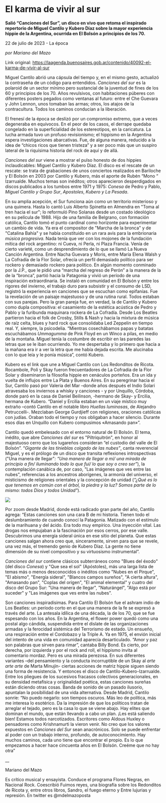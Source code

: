 # El karma de vivir al sur

**Salió “Canciones del Sur”, un disco en vivo que retoma el inspirado repertorio de Miguel Cantilo y Kubero Díaz sobre la mayor experiencia hippie de la Argentina, ocurrida en El Bolsón a principios de los 70.**

22 de julio de 2023 - La época

_por Mariano del Mazo_

Link original: https://laagenda.buenosaires.gob.ar/contenido/40092-el-karma-de-vivir-al-sur



Miguel Cantilo abrió una cápsula del tiempo y, en el mismo gesto, actualizó la contraseña de un código para entendidos. *Canciones del sur* es la polaroid de un sector mínimo pero sustancial de la juventud de fines de los 60 y principios de los 70. Años revulsivos, con habitaciones púberes con diferentes posters pegados como ventanas al futuro: entre el Che Guevara y John Lennon, unos tomaban las armas; otros, los atajos de la contracultura. Todos los caminos conducían a la liberación.




El frenesí de la época se deslizó por un compromiso extremo, que a veces degeneraba en equívocos. En el peor de los casos, el derrape quedaba congelado en la superficialidad de los estereotipos, en la caricatura. La lucha armada tuvo un profuso revisionismo; el hippismo en la Argentina espera investigaciones abarcativas. Fue, de alguna manera, reducido a la idea de “chicos ricos que tienen tristeza” y a ser poco más que un suspiro lateral de la riquísima historia del rock de aquí y de allá.




*Canciones del sur* viene a mostrar el pulso honesto de dos hippies inclaudicables: Miguel Cantilo y Kubero Díaz. El disco es el rescate de un rescate: se trata de grabaciones de unos conciertos realizados en Bariloche y El Bolsón en 2003 por Cantilo y Kubero, más el aporte de Rubén “Mono “ Izarrualde. Muchos temas son inéditos; otros aparecieron desperdigados en discos publicados a los tumbos entre 1971 y 1975: *Conesa* de Pedro y Pablo, *Miguel Cantilo y Grupo Sur*, *Apostoles*, *Kubero y La Pesada*.




En su amplia acepción, el Sur funciona aún como un territorio misterioso y una quimera. Hasta lo cantó Luis Alberto Spinetta en Almendra en "Toma al tren hacia el sur"; lo reformuló Pino Solanas desde un costado ideológico en su película de 1988. Hijo de una familia de Belgrano, con formación católica, Cantilo tomó el punto cardinal como horizonte para experimentar un cambio de vida. Ya era el compositor de "Marcha de la bronca" y de "Catalina Bahía" y se había constituido en un rara avis para la embrionaria *música progresiva.* Nada tenía que ver con los mojones de la fundación mítica del rock argentino: ni Cueva, ni Perla, ni Plaza Francia. Venía de cierto varieté, como un desprendimiento de lo que se llamó La Nueva Canción Argentina. Entre Nacha Guevara y Moris, entre María Elena Walsh y La Cofradía de la Flor Solar, ofrecía un perfil demasiado político para ser rockero y demasiado rockero para político. En algún momento conminado por la J.P., que le pidió una “marcha del regreso de Perón” a la manera de la de la “bronca”, partió hacia la Patagonia y vivió un período de una inspiración extraordinaria. Se instaló en comunidad en El Bolsón y entre los rigores del invierno, el trabajo duro para subsistir y el consumo de LSD, registró la experiencia en canciones que se escuchan como epifanías. Fue la revelación de un paisaje majestuoso y de una rutina rural. Todos estaban con sus parejas. Pero la gran pareja fue, en verdad, la de Cantilo y Kubero como dupla compositiva: el casamiento de la estética acústica de Pedro y Pablo y la furibunda maquinara rockera de La Cofradía. Desde Los Beatles partieron hacia el folk de Crosby, Stills & Nash y hacia la mixtura de música de raíz celta, blues y hard rock que consolidaba Led Zeppelin en tiempo real. Y, siempre, la psicodelia. “Mientras cosechábamos papas y batatas escuchábamos *Ummagumma* de Pink Floyd en un Winco a pilas, en medio de la montaña. Miguel tenía la costumbre de escribir en las paredes las letras que se le iban ocurriendo. Yo me despertaba y lo primero que hacía a la mañana era ir a ver la letra que me había dejada escrita. Me alucinaba con lo que leía y le ponía música”, contó Kubero.




Kubero es el link que une a Miguel Cantilo con Los Redonditos de Ricota. Rocambole, Poli y Skay fueron frecuentadores de La Cofradía de la Flor Solar y diseminaron la filosofía hippie en cenáculos porteños. Era un ida y vuelta de influjos entre La Plata y Buenos Aires. En su peregrinar hacia el Sur, Cantilo pasó por Valeria del Mar –donde años después el Indio Solari atravesaba los inviernos a whisky y canciones - y por Unquillo, Córdoba, donde paró en la casa de Daniel Beilinson, -hermano de Skay- y Ercilia, hermana de Kubero. “Daniel y Ercilia estaban en un viaje místico muy extraño –contó Cantilo en el notable libro *Huellas luminosas*, de Alejandro Petruccelli-. Mezclaban George Gurdjieff con religiones, oraciones católicas con judías. Oraban todo el tiempo y nos obligaban a hacer silencio. Durante esos días en Unquillo con Kubero compusimos «Amasando pan»”.




Cantilo quedó embelesado con el entorno natural de El Bolsón. El tema, inédito, que abre *Canciones del sur* es "Piltriquitrón", en honor al majestuoso cerro que los lugareños consideran “el custodio del valle de El Bolsón”. “*Gigante de las tinieblas colgado de las nubes”*, canta reverencial Miguel, y es el prólogo de un disco que transita reflexiones introspectivas ("Una manera de llegar"*: “Una manera de llegar a mí/ una mirada de principio a fin/ iluminando todo lo que fui/ lo que soy o creo ser”*), la contemplación canábica de, por caso, "Las imágenes que ves entre las nubes", referencias a los ancestros aborígenes, la armonía del universo, el misticismo de religiones orientales y la concepción de unidad (*“¿Qué es lo que tenemos en común con el árbol, la piedra y la luz? Somos parte de lo mismo: todos Dios y todos Unidad”*).




![](https://cdn.feater.me/files/images/2460166/01b83129-5abc-4714-867a-e33b58e13884.png)




Por zoom desde Madrid, donde está radicado gran parte del año, Cantilo agrega: “Estas canciones son una cara B de mi historia. Tienen todo el deslumbramiento de cuando conocí la Patagonia. Matizado con el estímulo de la marihuana y del ácido. Era todo muy empírico. Una inyección vital. Las drogas nos empujaban a la fascinación por esos cerros, por ese valle. Descubrimos una energía sideral única en ese sitio del planeta. Que estas canciones salgan ahora creo que, sinceramente, sirven para que se revele, una vez más, el tremendo genio de Kubero Díaz. La gente no tiene dimensión de su nivel compositivo y su virtuosismo instrumental”.




*Canciones del sur* contiene clásicos subterráneos como "Blues del éxodo" (del disco *Conesa*) y "Que sea el sol" (Apóstoles), más una larga lista de temas más o menos desconocidos o inéditos como "Nubes en el Pirque", "El abismo", "Energía sideral", "Blancos campos sureños", "A cierta altura", "Amasando pan", "Coplas del origen", "El animal elemental" y cuatro del disco del Grupo Sur: "Una manera de llegar", "Naturángel", "Algo está por suceder" y "Las imágenes que ves entre las nubes".




Son canciones inspiradísimas. Para Cantilo El Bolsón fue el ashram indio de Los Beatles: un período corto en el que una manera de la fe se expresó a través del arte. La antesala idílica de una década, la de los 70, que se fue espesando con los años. En la Argentina, el flower power quedó como una postal algo cándida, suspendida entre el dislate de las organizaciones armadas y la ferocidad sistémica del Terrorismo de estado. Un ensueño, una respiración entre el Cordobazo y la Triple A. Ya en 1975, el envión inicial del intento de una vida en comunidad aparecía desarticulado. “Amor y paz son palabras que sirven para rimar”, cantaba Billy Bond. Es cierto, por derecha, por izquierda y por el rock and roll, el hippismo invita al comentario mordaz. Pero es una mirada perezosa. En sus diferentes variantes –del pensamiento y la conducta incorruptible de un Skay al *arte arte arte* de Marta Minujín- ciertas acciones de matriz hippie siguen siendo una forma de resistencia. Y entonces el disco de Cantilo-Kubero-Izarrualde. Entre los pliegues de los sucesivos fracasos colectivos generacionales, en su densidad metafísica y originalidad poética, estas canciones sureñas están diciendo otras cosas. Banda de sonido de un pasado ilusorio, apuntalan la posibilidad de una vida alternativa. Desde Madrid, Cantilo sonríe: “No puedo negarlo: son tiempos oscuros. Más leo de política, más me interesa lo esotérico. Da la impresión de que los políticos tratan de arreglar el tejado, pero es la casa lo que se viene abajo. Hay elites que dominan el mundo, que están llevando a cabo un plan. ¡Les está saliendo bien! Estamos todos narcotizados. Escritores como Aldous Huxley o pensadores como Krishnamurti la vieron venir. No creo que los valores expuestos en *Canciones del Sur* sean anacrónicos. Solo se puede enfrentar al poder con un trabajo interno, profundo, de autoconocimiento. Hay muchos caminos, cada uno tiene que encontrar el propio. Es lo que empezamos a hacer hace cincuenta años en El Bolsón. Creéme que no hay otra”




\_\_




Mariano del Mazo




Es crítico musical y ensayista. Conduce el programa Flores Negras, en Nacional Rock. Coescribió Fuimos reyes, una biografía sobre los Redonditos de Ricota y, entre otros libros, Sandro, el fuego eterno y Entre lujurias y represión. En twitter es @mdelmazoposta



